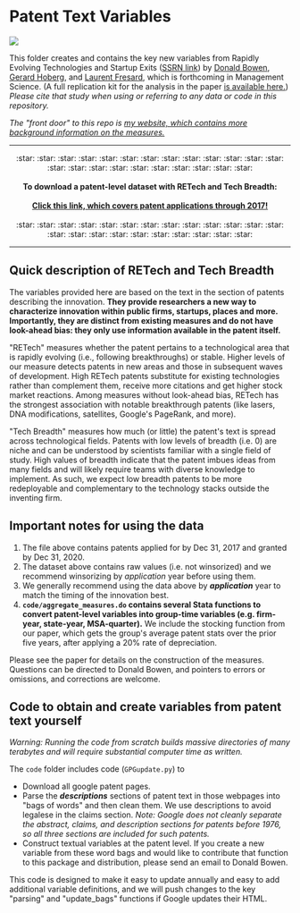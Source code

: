 # Patent Text Variables 

<a href = "https://tooomm.github.io/github-release-stats/?username=donbowen&repository=patent-text-variables"><img src="https://img.shields.io/github/downloads/donbowen/patent-text-variables/total.svg">	</a>

This folder creates and contains the key new variables from Rapidly Evolving Technologies and Startup Exits ([SSRN link](https://papers.ssrn.com/sol3/papers.cfm?abstract_id=3245839)) by [Donald Bowen](https://bowen.finance), [Gerard Hoberg](http://www-bcf.usc.edu/~hoberg/), and [Laurent Fresard](https://people.lu.usi.ch/fresal/), which is forthcoming in Management Science. (A full replication kit for the analysis in the paper [is available here.](https://github.com/donbowen/BFH)) _Please cite that study when using or referring to any data or code in this repository._ 

_The "front door" to this repo is [my website, which contains more background information on the measures.](https://bowen.finance/bfh_data/)_

---

<p align="center"> :star: :star: :star: :star: :star: :star: :star: :star: :star: :star: :star: :star: :star: :star: :star: :star: :star: :star: :star: :star: :star: :star: :star:  
	<br> <br> 
	<b> To download a patent-level dataset with RETech and Tech Breadth: </b>
	<br><br>   <a href="https://github.com/donbowen/Patent-Text-Variables/releases/download/data-to-2017/Pat_text_vars_NotWinsored.zip"><b>Click this link, which covers patent applications through 2017!</b></a>
	<br> <br> :star: :star: :star: :star: :star: :star: :star: :star: :star: :star: :star: :star: :star: :star: :star: :star: :star: :star: :star: :star: :star: :star: :star:   
</p>

---

## Quick description of RETech and Tech Breadth

The variables provided here are based on the text in the section of patents describing the innovation. **They provide researchers a new way to characterize innovation within public firms, startups, places and more. Importantly, they are distinct from existing measures and do not have look-ahead bias: they only use information available in the patent itself.**

"RETech" measures whether the patent pertains to a technological area that is rapidly evolving (i.e., following breakthroughs) or stable. Higher levels of our measure detects patents in new areas and those in subsequent waves of development. High RETech patents substitute for existing technologies rather than complement them, receive more citations and get higher stock market reactions. Among measures without look-ahead bias, RETech has the strongest association with notable breakthrough patents (like lasers, DNA modifications, satellites, Google's PageRank, and more).

"Tech Breadth" measures how much (or little) the patent's text is spread across technological fields. Patents with low levels of breadth (i.e. 0) are niche and can be understood by scientists familiar with a single field of study. High values of breadth indicate that the patent imbues ideas from many fields and will likely require teams with diverse knowledge to implement. As such, we expect low breadth patents to be more redeployable and complementary to the technology stacks outside the inventing firm.
	
## Important notes for using the data

1. The file above contains patents applied for by Dec 31, 2017 and granted by Dec 31, 2020. 
1. The dataset above contains raw values (i.e. not winsorized) and we recommend winsorizing by _application_ year before using them.
2. We generally recommend using the data above by _**application**_ year to match the timing of the innovation best. 
3. **`code/aggregate_measures.do` contains several Stata functions to convert patent-level variables into group-time variables (e.g. firm-year, state-year, MSA-quarter).** We include the stocking function from our paper, which gets the group's average patent stats over the prior five years, after applying a 20% rate of depreciation. 
 	
Please see the paper for details on the construction of the measures. Questions can be directed to Donald Bowen, and pointers to errors or omissions, and corrections are welcome. 	
				
## Code to obtain and create variables from patent text yourself 

_Warning: Running the code from scratch builds massive directories of many terabytes and will require substantial computer time as written._

The `code` folder includes code (`GPGupdate.py`) to 
- Download all google patent pages. 
- Parse the _**descriptions**_ sections of patent text in those webpages into "bags of words" and then clean them. We use descriptions to avoid legalese in the claims section. _Note: Google does not cleanly separate the abstract, claims, and description sections for patents before 1976, so all three sections are included for such patents._
- Construct textual variables at the patent level. If you create a new variable from these word bags and would like to contribute that function to this package and distribution, please send an email to Donald Bowen. 

This code is designed to make it easy to update annually and easy to add additional variable definitions, and we will push changes to the key "parsing" and "update_bags" functions if Google updates their HTML. 

